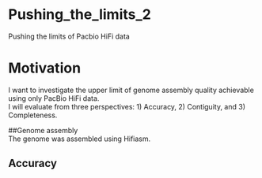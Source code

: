 # Pushing_the_limits_2
Pushing the limits of Pacbio HiFi data

# Motivation   
I want to investigate the upper limit of genome assembly quality achievable using only PacBio HiFi data.   
I will evaluate from three perspectives: 1) Accuracy, 2) Contiguity, and 3) Completeness.   

##Genome assembly   
The genome was assembled using Hifiasm.   

## Accuracy   
